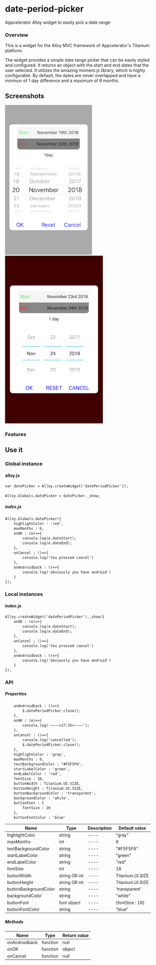 # date-period-picker
Appcelerator Alloy widget to easily pick a date range

### Overview
This is a widget for the Alloy MVC framework of Appcelerator's Titanium platform.

The widget provides a simple date range picker that can be easily styled and configured. It returns an object with the start and end dates that the user selected. It utilizes the amazing moment.js library, which is highly configurable. 
By default, the dates are never overlapped and have a minimun of 1 day difference and a maximum of 6 months.


## Screenshots

![iOS](https://github.com/liakos356/date-period-picker/blob/master/datePeriodPicker/screenshots/ios.PNG?raw=true) ![Android](https://github.com/liakos356/date-period-picker/blob/master/datePeriodPicker/screenshots/android.png?raw=true)

### Features

## Use it

### Global instance

#### alloy.js

	var datePicker = Alloy.createWidget('datePeriodPicker'});
	
	Alloy.Globals.datePicker = datePicker._show; 
	
	
##### index.js

	Alloy.Globals.datePicker({
		highlightColor : 'red',
		maxMonths : 6,
		onOK : (e)=>{
			console.log(e.dateStart);
			console.log(e.dateEnd);
		},
		onCancel : ()=>{
			console.log('You pressed cancel')
		},
		onAndroidback : ()=>{
			console.log('obviously you have android')
		}
	});
	
### Local instances

#### index.js

	Alloy.createWidget('datePeriodPicker')._show({
		onOK : (e)=>{
			console.log(e.dateStart);
			console.log(e.dateEnd);
		},
		onCancel : ()=>{
			console.log('You pressed cancel')
		},
		onAndroidback : ()=>{
			console.log('obviously you have android')
		}
	});

### API

##### Properties


		onAndroidback : ()=>{
			$.datePeriodPicker.close();
		},
		onOK : (e)=>{
			console.log('————>27:35<————');
		},
		onCancel : ()=>{
			console.log('cancelled');
			$.datePeriodPicker.close();
		},
		highlightColor : 'gray',
		maxMonths : 6,
		textBackgroundColor : "#F5F5F6",
		startLabelColor : 'green',
		endLabelColor : 'red',
		fontSize : 16,
		buttonWidth : Titanium.UI.SIZE,
		buttonHeight : Titanium.UI.SIZE,
		buttonBackgroundColor : 'transparent',
		backgroundColor : 'white',
		buttonFont : {
			fontSize : 16
		},
		buttonFontColor : 'blue'

| Name                  | Type          | Description | Default value    |
| ------                | ------        | ------      | ------           |
| highlightColor        | string        | ----        | "gray"           |
| maxMonths             | int           | ----        | 6                |
| textBackgroundColor   | string        | ----        | "#F5F5F6"        |
| startLabelColor       | string        | ----        | "green"          |
| endLabelColor         | string        | ----        | "red"            |
| fontSize              | int           | ----        | 16               |
| buttonWidth           | string OR int | ----        | Titanium.UI.SIZE |
| buttonHeight          | string OR int | ----        | Titanium.UI.SIZE |
| buttonBackgroundColor | string        | ----        | 'transparent'    |
| backgroundColor       | string        | ----        | "white"          |
| buttonFont            | font object   | ----        | {fontSize : 16}  |
| buttonFontColor       | string        | ----        | "blue"           |

##### Methods

| Name          | Type     | Return value |
| ------        | ------   | ------       |
| onAndroidback | function | null         |
| onOK          | function | object       |
| onCancel      | function | null         |
